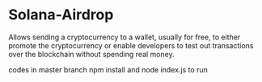 # Solana-Airdrop
Allows sending a cryptocurrency to a wallet, usually for free, to either promote the cryptocurrency or enable developers to test out transactions over the blockchain without spending real money.

codes in master branch 
npm install and node index.js to run
